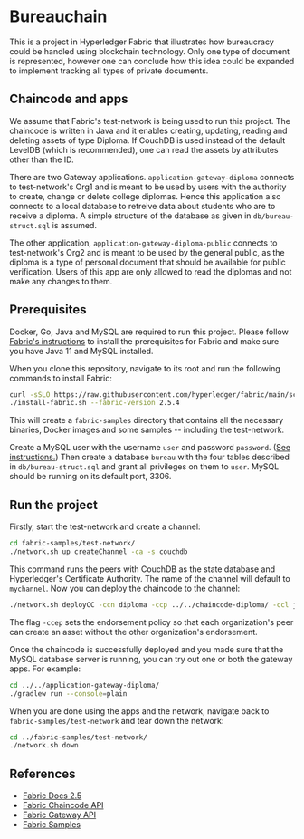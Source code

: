 # Bureauchain

This is a project in Hyperledger Fabric that illustrates how bureaucracy could be handled using blockchain technology. Only one type of document is represented, however one can conclude how this idea could be expanded to implement tracking all types of private documents.

## Chaincode and apps

We assume that Fabric's test-network is being used to run this project. The chaincode is written in Java and it enables creating, updating, reading and deleting assets of type Diploma. If CouchDB is used instead of the default LevelDB (which is recommended), one can read the assets by attributes other than the ID. 

There are two Gateway applications. `application-gateway-diploma` connects to test-network's Org1 and is meant to be used by users with the authority to create, change or delete college diplomas. Hence this application also connects to a local database to retreive data about students who are to receive a diploma. A simple structure of the database as given in `db/bureau-struct.sql` is assumed. 

The other application, `application-gateway-diploma-public` connects to test-network's Org2 and is meant to be used by the general public, as the diploma is a type of personal document that should be available for public verification. Users of this app are only allowed to read the diplomas and not make any changes to them. 

## Prerequisites

Docker, Go, Java and MySQL are required to run this project. Please follow [Fabric's instructions](https://hyperledger-fabric.readthedocs.io/en/latest/prereqs.html) to install the prerequisites for Fabric and make sure you have Java 11 and MySQL installed. 

When you clone this repository, navigate to its root and run the following commands to install Fabric: 

```bash
curl -sSLO https://raw.githubusercontent.com/hyperledger/fabric/main/scripts/install-fabric.sh && chmod +x install-fabric.sh
./install-fabric.sh --fabric-version 2.5.4
```
 
This will create a `fabric-samples` directory that contains all the necessary binaries, Docker images and some samples -- including the test-network.

Create a MySQL user with the username `user` and password `password`. ([See instructions.](https://dev.mysql.com/doc/refman/8.0/en/create-user.html)) Then create a database `bureau` with the four tables described in `db/bureau-struct.sql` and grant all privileges on them to `user`. MySQL should be running on its default port, 3306.

## Run the project

Firstly, start the test-network and create a channel:

```bash
cd fabric-samples/test-network/
./network.sh up createChannel -ca -s couchdb
```

This command runs the peers with CouchDB as the state database and Hyperledger's Certificate Authority. The name of the channel will default to `mychannel`. Now you can deploy the chaincode to the channel:

```bash
./network.sh deployCC -ccn diploma -ccp ../../chaincode-diploma/ -ccl java -ccep "OR('Org1MSP.peer','Org2MSP.peer')"
```

The flag `-ccep` sets the endorsement policy so that each organization's peer can create an asset without the other organization's endorsement. 

Once the chaincode is successfully deployed and you made sure that the MySQL database server is running, you can try out one or both the gateway apps. For example:

```bash
cd ../../application-gateway-diploma/
./gradlew run --console=plain
```

When you are done using the apps and the network, navigate back to `fabric-samples/test-network` and tear down the network:

```bash
cd ../fabric-samples/test-network/
./network.sh down
```

## References

- [Fabric Docs 2.5](https://hyperledger-fabric.readthedocs.io/en/release-2.5/index.html)
- [Fabric Chaincode API](https://hyperledger.github.io/fabric-chaincode-java/)
- [Fabric Gateway API](https://hyperledger.github.io/fabric-gateway/)
- [Fabric Samples](https://github.com/hyperledger/fabric-samples)
